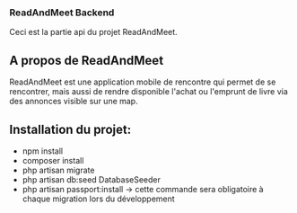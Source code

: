 ### ReadAndMeet Backend
    
Ceci est la partie api du projet ReadAndMeet.

## A propos de ReadAndMeet

ReadAndMeet est une application mobile de rencontre qui permet de se rencontrer, mais aussi de rendre disponible l'achat ou l'emprunt de 
livre via des annonces visible sur une map.

## Installation du projet:

- npm install
- composer install
- php artisan migrate
- php artisan db:seed DatabaseSeeder
- php artisan passport:install -> cette commande sera obligatoire à chaque migration lors du développement

